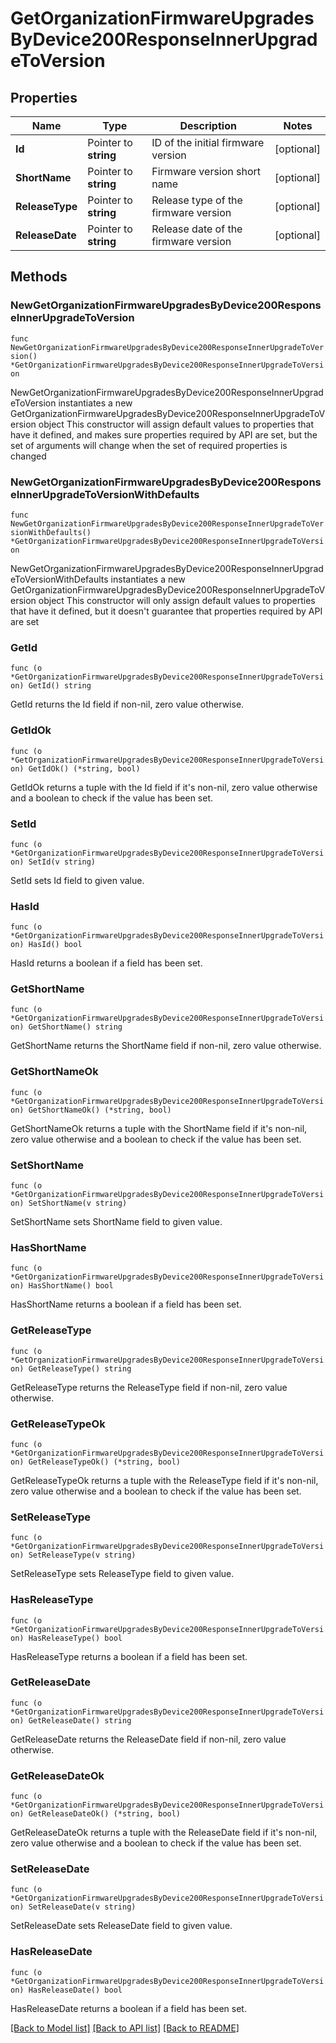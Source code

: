 # GetOrganizationFirmwareUpgradesByDevice200ResponseInnerUpgradeToVersion

## Properties

Name | Type | Description | Notes
------------ | ------------- | ------------- | -------------
**Id** | Pointer to **string** | ID of the initial firmware version | [optional] 
**ShortName** | Pointer to **string** | Firmware version short name | [optional] 
**ReleaseType** | Pointer to **string** | Release type of the firmware version | [optional] 
**ReleaseDate** | Pointer to **string** | Release date of the firmware version | [optional] 

## Methods

### NewGetOrganizationFirmwareUpgradesByDevice200ResponseInnerUpgradeToVersion

`func NewGetOrganizationFirmwareUpgradesByDevice200ResponseInnerUpgradeToVersion() *GetOrganizationFirmwareUpgradesByDevice200ResponseInnerUpgradeToVersion`

NewGetOrganizationFirmwareUpgradesByDevice200ResponseInnerUpgradeToVersion instantiates a new GetOrganizationFirmwareUpgradesByDevice200ResponseInnerUpgradeToVersion object
This constructor will assign default values to properties that have it defined,
and makes sure properties required by API are set, but the set of arguments
will change when the set of required properties is changed

### NewGetOrganizationFirmwareUpgradesByDevice200ResponseInnerUpgradeToVersionWithDefaults

`func NewGetOrganizationFirmwareUpgradesByDevice200ResponseInnerUpgradeToVersionWithDefaults() *GetOrganizationFirmwareUpgradesByDevice200ResponseInnerUpgradeToVersion`

NewGetOrganizationFirmwareUpgradesByDevice200ResponseInnerUpgradeToVersionWithDefaults instantiates a new GetOrganizationFirmwareUpgradesByDevice200ResponseInnerUpgradeToVersion object
This constructor will only assign default values to properties that have it defined,
but it doesn't guarantee that properties required by API are set

### GetId

`func (o *GetOrganizationFirmwareUpgradesByDevice200ResponseInnerUpgradeToVersion) GetId() string`

GetId returns the Id field if non-nil, zero value otherwise.

### GetIdOk

`func (o *GetOrganizationFirmwareUpgradesByDevice200ResponseInnerUpgradeToVersion) GetIdOk() (*string, bool)`

GetIdOk returns a tuple with the Id field if it's non-nil, zero value otherwise
and a boolean to check if the value has been set.

### SetId

`func (o *GetOrganizationFirmwareUpgradesByDevice200ResponseInnerUpgradeToVersion) SetId(v string)`

SetId sets Id field to given value.

### HasId

`func (o *GetOrganizationFirmwareUpgradesByDevice200ResponseInnerUpgradeToVersion) HasId() bool`

HasId returns a boolean if a field has been set.

### GetShortName

`func (o *GetOrganizationFirmwareUpgradesByDevice200ResponseInnerUpgradeToVersion) GetShortName() string`

GetShortName returns the ShortName field if non-nil, zero value otherwise.

### GetShortNameOk

`func (o *GetOrganizationFirmwareUpgradesByDevice200ResponseInnerUpgradeToVersion) GetShortNameOk() (*string, bool)`

GetShortNameOk returns a tuple with the ShortName field if it's non-nil, zero value otherwise
and a boolean to check if the value has been set.

### SetShortName

`func (o *GetOrganizationFirmwareUpgradesByDevice200ResponseInnerUpgradeToVersion) SetShortName(v string)`

SetShortName sets ShortName field to given value.

### HasShortName

`func (o *GetOrganizationFirmwareUpgradesByDevice200ResponseInnerUpgradeToVersion) HasShortName() bool`

HasShortName returns a boolean if a field has been set.

### GetReleaseType

`func (o *GetOrganizationFirmwareUpgradesByDevice200ResponseInnerUpgradeToVersion) GetReleaseType() string`

GetReleaseType returns the ReleaseType field if non-nil, zero value otherwise.

### GetReleaseTypeOk

`func (o *GetOrganizationFirmwareUpgradesByDevice200ResponseInnerUpgradeToVersion) GetReleaseTypeOk() (*string, bool)`

GetReleaseTypeOk returns a tuple with the ReleaseType field if it's non-nil, zero value otherwise
and a boolean to check if the value has been set.

### SetReleaseType

`func (o *GetOrganizationFirmwareUpgradesByDevice200ResponseInnerUpgradeToVersion) SetReleaseType(v string)`

SetReleaseType sets ReleaseType field to given value.

### HasReleaseType

`func (o *GetOrganizationFirmwareUpgradesByDevice200ResponseInnerUpgradeToVersion) HasReleaseType() bool`

HasReleaseType returns a boolean if a field has been set.

### GetReleaseDate

`func (o *GetOrganizationFirmwareUpgradesByDevice200ResponseInnerUpgradeToVersion) GetReleaseDate() string`

GetReleaseDate returns the ReleaseDate field if non-nil, zero value otherwise.

### GetReleaseDateOk

`func (o *GetOrganizationFirmwareUpgradesByDevice200ResponseInnerUpgradeToVersion) GetReleaseDateOk() (*string, bool)`

GetReleaseDateOk returns a tuple with the ReleaseDate field if it's non-nil, zero value otherwise
and a boolean to check if the value has been set.

### SetReleaseDate

`func (o *GetOrganizationFirmwareUpgradesByDevice200ResponseInnerUpgradeToVersion) SetReleaseDate(v string)`

SetReleaseDate sets ReleaseDate field to given value.

### HasReleaseDate

`func (o *GetOrganizationFirmwareUpgradesByDevice200ResponseInnerUpgradeToVersion) HasReleaseDate() bool`

HasReleaseDate returns a boolean if a field has been set.


[[Back to Model list]](../README.md#documentation-for-models) [[Back to API list]](../README.md#documentation-for-api-endpoints) [[Back to README]](../README.md)


